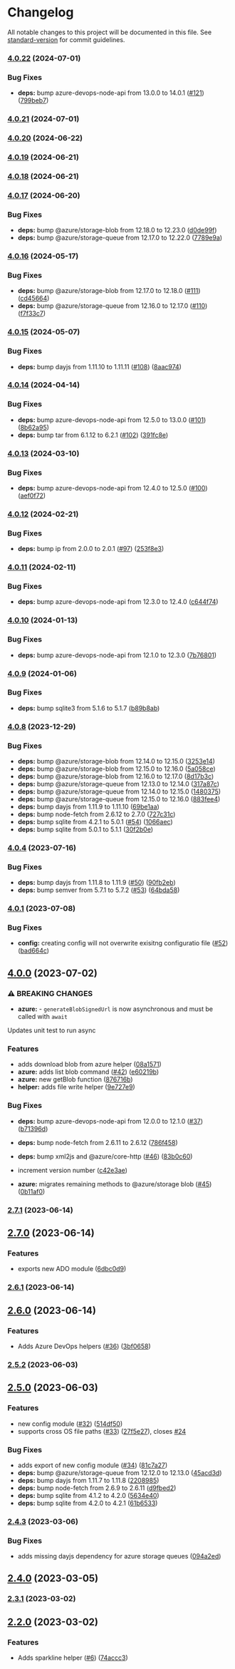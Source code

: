 # Changelog

All notable changes to this project will be documented in this file. See [standard-version](https://github.com/conventional-changelog/standard-version) for commit guidelines.

### [4.0.22](https://github.com/beauraines/node-helpers/compare/v4.0.21...v4.0.22) (2024-07-01)


### Bug Fixes

* **deps:** bump azure-devops-node-api from 13.0.0 to 14.0.1 ([#121](https://github.com/beauraines/node-helpers/issues/121)) ([799beb7](https://github.com/beauraines/node-helpers/commit/799beb7e0e22e7b1cc8149cc04127e65ebd1bb2e))

### [4.0.21](https://github.com/beauraines/node-helpers/compare/v4.0.20...v4.0.21) (2024-07-01)

### [4.0.20](https://github.com/beauraines/node-helpers/compare/v4.0.19...v4.0.20) (2024-06-22)

### [4.0.19](https://github.com/beauraines/node-helpers/compare/v4.0.18...v4.0.19) (2024-06-21)

### [4.0.18](https://github.com/beauraines/node-helpers/compare/v4.0.17...v4.0.18) (2024-06-21)

### [4.0.17](https://github.com/beauraines/node-helpers/compare/v4.0.16...v4.0.17) (2024-06-20)


### Bug Fixes

* **deps:** bump @azure/storage-blob from 12.18.0 to 12.23.0 ([d0de99f](https://github.com/beauraines/node-helpers/commit/d0de99fcebb81b7dc91e7b8113804596b7377d79))
* **deps:** bump @azure/storage-queue from 12.17.0 to 12.22.0 ([7789e9a](https://github.com/beauraines/node-helpers/commit/7789e9abfe988c097d2f6161afff5df94dc9590d))

### [4.0.16](https://github.com/beauraines/node-helpers/compare/v4.0.15...v4.0.16) (2024-05-17)


### Bug Fixes

* **deps:** bump @azure/storage-blob from 12.17.0 to 12.18.0 ([#111](https://github.com/beauraines/node-helpers/issues/111)) ([cd45664](https://github.com/beauraines/node-helpers/commit/cd45664849958b5b99d5ae5cb6bfaa7331d4c1a0))
* **deps:** bump @azure/storage-queue from 12.16.0 to 12.17.0 ([#110](https://github.com/beauraines/node-helpers/issues/110)) ([f7f33c7](https://github.com/beauraines/node-helpers/commit/f7f33c7f8e8bc745b3b0d302c25360a3f0af8d01))

### [4.0.15](https://github.com/beauraines/node-helpers/compare/v4.0.14...v4.0.15) (2024-05-07)


### Bug Fixes

* **deps:** bump dayjs from 1.11.10 to 1.11.11 ([#108](https://github.com/beauraines/node-helpers/issues/108)) ([8aac974](https://github.com/beauraines/node-helpers/commit/8aac9743872fb004737a2056fdb17660646819f3))

### [4.0.14](https://github.com/beauraines/node-helpers/compare/v4.0.13...v4.0.14) (2024-04-14)


### Bug Fixes

* **deps:** bump azure-devops-node-api from 12.5.0 to 13.0.0 ([#101](https://github.com/beauraines/node-helpers/issues/101)) ([8b62a95](https://github.com/beauraines/node-helpers/commit/8b62a95f2931ebd82335a229ba749b166b8780ae))
* **deps:** bump tar from 6.1.12 to 6.2.1 ([#102](https://github.com/beauraines/node-helpers/issues/102)) ([391fc8e](https://github.com/beauraines/node-helpers/commit/391fc8ecff021112e246ca1d8b82eb639844a0d4))

### [4.0.13](https://github.com/beauraines/node-helpers/compare/v4.0.12...v4.0.13) (2024-03-10)


### Bug Fixes

* **deps:** bump azure-devops-node-api from 12.4.0 to 12.5.0 ([#100](https://github.com/beauraines/node-helpers/issues/100)) ([aef0f72](https://github.com/beauraines/node-helpers/commit/aef0f72c64d2d5c8ae7ad63ac4a326a6f1c6c34e))

### [4.0.12](https://github.com/beauraines/node-helpers/compare/v4.0.11...v4.0.12) (2024-02-21)


### Bug Fixes

* **deps:** bump ip from 2.0.0 to 2.0.1 ([#97](https://github.com/beauraines/node-helpers/issues/97)) ([253f8e3](https://github.com/beauraines/node-helpers/commit/253f8e37356790f500af623cc320829a4bf043a9))

### [4.0.11](https://github.com/beauraines/node-helpers/compare/v4.0.10...v4.0.11) (2024-02-11)


### Bug Fixes

* **deps:** bump azure-devops-node-api from 12.3.0 to 12.4.0 ([c644f74](https://github.com/beauraines/node-helpers/commit/c644f7476d4d6a00057a3988e87cfa176e09fdd7))

### [4.0.10](https://github.com/beauraines/node-helpers/compare/v4.0.9...v4.0.10) (2024-01-13)


### Bug Fixes

* **deps:** bump azure-devops-node-api from 12.1.0 to 12.3.0 ([7b76801](https://github.com/beauraines/node-helpers/commit/7b76801c103e5bf6622bc2f702fd62f4d61fc70e))

### [4.0.9](https://github.com/beauraines/node-helpers/compare/v4.0.8...v4.0.9) (2024-01-06)


### Bug Fixes

* **deps:** bump sqlite3 from 5.1.6 to 5.1.7 ([b89b8ab](https://github.com/beauraines/node-helpers/commit/b89b8ab442b76c5f2df558c7d5b696b1db12cd62))

### [4.0.8](https://github.com/beauraines/node-helpers/compare/v4.0.4...v4.0.8) (2023-12-29)


### Bug Fixes

* **deps:** bump @azure/storage-blob from 12.14.0 to 12.15.0 ([3253e14](https://github.com/beauraines/node-helpers/commit/3253e14673cf645abcb0c964576bd7046b97fd29))
* **deps:** bump @azure/storage-blob from 12.15.0 to 12.16.0 ([5a058ce](https://github.com/beauraines/node-helpers/commit/5a058ce3baffd1bd79fe434ebd082ccba7fed667))
* **deps:** bump @azure/storage-blob from 12.16.0 to 12.17.0 ([8d17b3c](https://github.com/beauraines/node-helpers/commit/8d17b3ce1ef1e19f3ba804c6a391c279dcd13b86))
* **deps:** bump @azure/storage-queue from 12.13.0 to 12.14.0 ([317a87c](https://github.com/beauraines/node-helpers/commit/317a87c2fed24f3180b080a3fe0f1986fc886c64))
* **deps:** bump @azure/storage-queue from 12.14.0 to 12.15.0 ([1480375](https://github.com/beauraines/node-helpers/commit/14803753cee6c9b21eb4912d9ea08f772fcbee68))
* **deps:** bump @azure/storage-queue from 12.15.0 to 12.16.0 ([883fee4](https://github.com/beauraines/node-helpers/commit/883fee4bc959e1e02ea14e44a43d1cfaa2b40bea))
* **deps:** bump dayjs from 1.11.9 to 1.11.10 ([69be1aa](https://github.com/beauraines/node-helpers/commit/69be1aace097f6d6e244874315e65d2429353ee1))
* **deps:** bump node-fetch from 2.6.12 to 2.7.0 ([727c31c](https://github.com/beauraines/node-helpers/commit/727c31c4d789797f37b07af98b5aa00f77fe10f4))
* **deps:** bump sqlite from 4.2.1 to 5.0.1 ([#54](https://github.com/beauraines/node-helpers/issues/54)) ([1066aec](https://github.com/beauraines/node-helpers/commit/1066aec108fe771c268e76975fb0151bf5f1ef40))
* **deps:** bump sqlite from 5.0.1 to 5.1.1 ([30f2b0e](https://github.com/beauraines/node-helpers/commit/30f2b0ef9687d20ef2a58778a43ba43251901a91))

### [4.0.4](https://github.com/beauraines/node-helpers/compare/v4.0.1...v4.0.4) (2023-07-16)


### Bug Fixes

* **deps:** bump dayjs from 1.11.8 to 1.11.9 ([#50](https://github.com/beauraines/node-helpers/issues/50)) ([90fb2eb](https://github.com/beauraines/node-helpers/commit/90fb2ebf926cd81eef91ce0d50056bf69b085698))
* **deps:** bump semver from 5.7.1 to 5.7.2 ([#53](https://github.com/beauraines/node-helpers/issues/53)) ([64bda58](https://github.com/beauraines/node-helpers/commit/64bda585aa5e39b1d61c6a3cc6f749bb41575c02))

### [4.0.1](https://github.com/beauraines/node-helpers/compare/v4.0.0...v4.0.1) (2023-07-08)


### Bug Fixes

* **config:** creating config will not overwrite exisitng configuratio file ([#52](https://github.com/beauraines/node-helpers/issues/52)) ([bad664c](https://github.com/beauraines/node-helpers/commit/bad664c6bf59c5de7404f5b9113951c2fc107c99))

## [4.0.0](https://github.com/beauraines/node-helpers/compare/v2.7.1...v4.0.0) (2023-07-02)


### ⚠ BREAKING CHANGES

* **azure:** - `generateBlobSignedUrl` is now asynchronous and must be called with `await`

Updates unit test to run async

### Features

* adds download blob from azure helper ([08a1571](https://github.com/beauraines/node-helpers/commit/08a1571ab18b9eeeb1273e05b5abed95a7300457))
* **azure:** adds list blob command ([#42](https://github.com/beauraines/node-helpers/issues/42)) ([e60219b](https://github.com/beauraines/node-helpers/commit/e60219bf75acea70defde417a07219a1508b7c61))
* **azure:** new getBlob function ([876716b](https://github.com/beauraines/node-helpers/commit/876716b8256b090a2eadf45c1d03b097362b2eb2))
* **helper:** adds file write helper ([9e727e9](https://github.com/beauraines/node-helpers/commit/9e727e9ffe51525d2a73fa66ea933c1804304729))


### Bug Fixes

* **deps:** bump azure-devops-node-api from 12.0.0 to 12.1.0 ([#37](https://github.com/beauraines/node-helpers/issues/37)) ([b71396d](https://github.com/beauraines/node-helpers/commit/b71396d28d089a1f8919ad53363a4759f61b1e52))
* **deps:** bump node-fetch from 2.6.11 to 2.6.12 ([786f458](https://github.com/beauraines/node-helpers/commit/786f458fbf0c03fd9462ab67db558c5646afb62e))
* **deps:** bump xml2js and @azure/core-http ([#46](https://github.com/beauraines/node-helpers/issues/46)) ([83b0c60](https://github.com/beauraines/node-helpers/commit/83b0c6077e70120a7e24519f7a03740578236969))
* increment version number ([c42e3ae](https://github.com/beauraines/node-helpers/commit/c42e3aebf1373b8820b18ced1b88617bbfe69da6))


* **azure:** migrates remaining methods to @azure/storage blob ([#45](https://github.com/beauraines/node-helpers/issues/45)) ([0b11af0](https://github.com/beauraines/node-helpers/commit/0b11af00b2fb11b3e99a6190fd7848cd7563901c))

### [2.7.1](https://github.com/beauraines/node-helpers/compare/v2.7.0...v2.7.1) (2023-06-14)

## [2.7.0](https://github.com/beauraines/node-helpers/compare/v2.6.1...v2.7.0) (2023-06-14)


### Features

* exports new ADO module ([6dbc0d9](https://github.com/beauraines/node-helpers/commit/6dbc0d966ed4daefaaa8c3ed8e0cdf9368a78d87))

### [2.6.1](https://github.com/beauraines/node-helpers/compare/v2.6.0...v2.6.1) (2023-06-14)

## [2.6.0](https://github.com/beauraines/node-helpers/compare/v2.5.2...v2.6.0) (2023-06-14)


### Features

* Adds Azure DevOps helpers ([#36](https://github.com/beauraines/node-helpers/issues/36)) ([3bf0658](https://github.com/beauraines/node-helpers/commit/3bf065851e2ebbeb17de4d010a8e5e25323f8ecf))

### [2.5.2](https://github.com/beauraines/node-helpers/compare/v2.5.0...v2.5.2) (2023-06-03)

## [2.5.0](https://github.com/beauraines/node-helpers/compare/v2.4.3...v2.5.0) (2023-06-03)


### Features

* new config module ([#32](https://github.com/beauraines/node-helpers/issues/32)) ([514df50](https://github.com/beauraines/node-helpers/commit/514df509ca33527a8b18e5efe43d1b772963e879))
* supports cross OS file paths ([#33](https://github.com/beauraines/node-helpers/issues/33)) ([27f5e27](https://github.com/beauraines/node-helpers/commit/27f5e27d02408bff07220c3e82bd90186023b324)), closes [#24](https://github.com/beauraines/node-helpers/issues/24)


### Bug Fixes

* adds export of new config module ([#34](https://github.com/beauraines/node-helpers/issues/34)) ([81c7a27](https://github.com/beauraines/node-helpers/commit/81c7a27696da3d9a0b6fb3a215418185c9b1d153))
* **deps:** bump @azure/storage-queue from 12.12.0 to 12.13.0 ([45acd3d](https://github.com/beauraines/node-helpers/commit/45acd3d808ab064c1dbc4b492a013c7b60ebf5b2))
* **deps:** bump dayjs from 1.11.7 to 1.11.8 ([2208985](https://github.com/beauraines/node-helpers/commit/22089855cd90758273bac28fa1d8669d21f661b5))
* **deps:** bump node-fetch from 2.6.9 to 2.6.11 ([d9fbed2](https://github.com/beauraines/node-helpers/commit/d9fbed2e6ade418caada9cc68f6ac05ba4d3159d))
* **deps:** bump sqlite from 4.1.2 to 4.2.0 ([5634e40](https://github.com/beauraines/node-helpers/commit/5634e400a0dea024a40a890da639a167df01cf25))
* **deps:** bump sqlite from 4.2.0 to 4.2.1 ([61b6533](https://github.com/beauraines/node-helpers/commit/61b6533d95c456114de9d8ca01dd30be204af2f9))

### [2.4.3](https://github.com/beauraines/node-helpers/compare/v2.4.0...v2.4.3) (2023-03-06)


### Bug Fixes

* adds missing dayjs dependency for azure storage queues ([094a2ed](https://github.com/beauraines/node-helpers/commit/094a2ed5d7c12f365c8712f13731b905d530e914))

## [2.4.0](https://github.com/beauraines/node-helpers/compare/v2.3.1...v2.4.0) (2023-03-05)

### [2.3.1](https://github.com/beauraines/node-helpers/compare/v2.2.0...v2.3.1) (2023-03-02)

## [2.2.0](https://github.com/beauraines/node-helpers/compare/v1.1.0...v2.2.0) (2023-03-02)


### Features

* Adds sparkline helper ([#6](https://github.com/beauraines/node-helpers/issues/6)) ([74accc3](https://github.com/beauraines/node-helpers/commit/74accc3ef2731809987210f39e45d1fd1c71e6ba))
